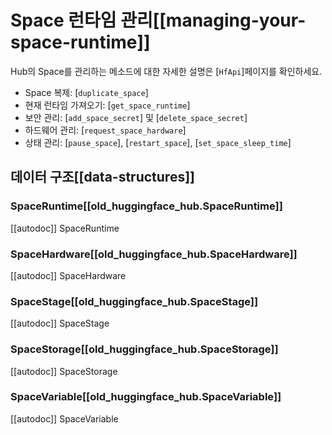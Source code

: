 <!--⚠️ Note that this file is in Markdown but contain specific syntax for our doc-builder (similar to MDX) that may not be
rendered properly in your Markdown viewer.
-->

# Space 런타임 관리[[managing-your-space-runtime]]

Hub의 Space를 관리하는 메소드에 대한 자세한 설명은 [`HfApi`]페이지를 확인하세요.

- Space 복제: [`duplicate_space`]
- 현재 런타임 가져오기: [`get_space_runtime`]
- 보안 관리: [`add_space_secret`] 및 [`delete_space_secret`]
- 하드웨어 관리: [`request_space_hardware`]
- 상태 관리: [`pause_space`], [`restart_space`], [`set_space_sleep_time`]

## 데이터 구조[[data-structures]]

### SpaceRuntime[[old_huggingface_hub.SpaceRuntime]]

[[autodoc]] SpaceRuntime

### SpaceHardware[[old_huggingface_hub.SpaceHardware]]

[[autodoc]] SpaceHardware

### SpaceStage[[old_huggingface_hub.SpaceStage]]

[[autodoc]] SpaceStage

### SpaceStorage[[old_huggingface_hub.SpaceStorage]]

[[autodoc]] SpaceStorage

### SpaceVariable[[old_huggingface_hub.SpaceVariable]]

[[autodoc]] SpaceVariable